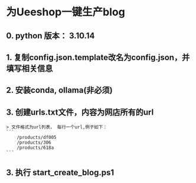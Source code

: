 # 为Ueeshop一键生产blog
## 0. python 版本： 3.10.14
## 1. 复制config.json.template改名为config.json，并填写相关信息
## 2. 安装conda, ollama(非必须)
## 3. 创建urls.txt文件，内容为网店所有的url
    > 文件格式为url列表， 每行一个url,例子如下： 
    ```
        /products/df005
        /products/306
        /products/618a
    ```
## 3. 执行 start_create_blog.ps1